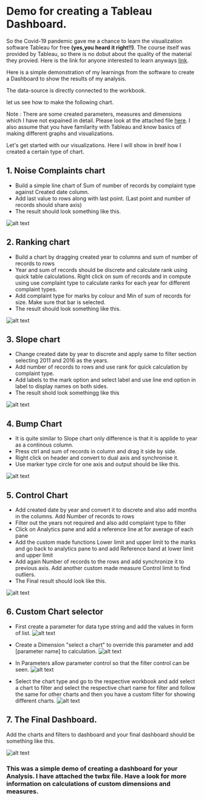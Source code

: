 # Demo for creating a Tableau Dashboard.

So the Covid-19 pandemic gave me a chance to learn the visualization software Tableau for free **(yes,you heard it right!!)**. The course itself was provided by Tableau, so there is no dobut about the quality of the material they provied. Here is the link for anyone interested to learn anyways [link](https://www.tableau.com/learn/training/elearning).

Here is a simple demonstration of my learnings from the software to create a Dashboard to show the results of my analysis.

The data-source is directly connected to the workbook.

let us see how to make the following chart.

Note : There are some created parameters, measures and dimensions which I have not expained in detail. Please look at the attached file [here](./workbook/Swap-Sheets-and-Work-with-Dashboard-Layout_Starter_10.4.twbx). I also assume that you have familarity with Tableau and know basics of making different graphs and visualizations.

Let's get started with our visualizations. Here I will show in breif how I created a certain type of chart.

## 1. Noise Complaints chart
- Build a simple line chart of Sum of number of records by complaint type against Created date column.
- Add last value to rows along with last point. (Last point and number of records should share axis)
- The result should look something like this.

![alt text]( https://github.com/95bhargav/Tableau/blob/master/images/Noise%20Complaints%20Line%20Graph.png "Noise Complaint Chart")

## 2. Ranking chart
- Build a chart by dragging created year to columns and sum of number of records to rows
- Year and sum of records should be discrete and calculate rank using quick table calculations. Right click on sum of records and in compute using use complaint type to calculate ranks for each year for different complaint types.
- Add complaint type for marks by colour and Min of sum of records for size. Make sure that bar is selected.
- The result should look something like this.

![alt text]( https://github.com/95bhargav/Tableau/blob/master/images/Ranking%20over%20time%20box.png "Ranking over Time")

## 3. Slope chart 
- Change created date by year to discrete and  apply same to filter section selecting 2011 and 2016 as the years.
- Add number of records to rows and use rank for quick calculation by complaint type.
- Add labels to the mark option and select label and use line end option in label to display names on both sides.
-  The result shold look somethingg like this

![alt text]( https://github.com/95bhargav/Tableau/blob/master/images/Slope%20Chart.png "Slope Chart")

## 4. Bump Chart
- It is quite similar to Slope chart only difference is that it is applide to year as a continous column.
- Press ctrl and sum of records in column and drag it side by side. 
- Right click on header and convert to dual axis and synchronise it.
- Use marker type circle for one axis and output should be like this.

![alt text]( https://github.com/95bhargav/Tableau/blob/master/images/Bump%20Chart.png "Bump Chart")

## 5. Control Chart
- Add created date by year and convert it to discrete and also add months in the columns. Add Number of records to rows
- Filter out the years not required and also add complaint type to filter
- Click on Analytics pane and add a reference line at for average of each pane
- Add the custom made functions Lower limit and upper limit to the marks and go back to analytics pane to and add Reference band at lower limit and upper limit
- Add again Number of records to the rows and add synchronize it to previous axis. Add another custom made measure Control limit to find outliers.
- The Final result should look like this.

![alt text]( https://github.com/95bhargav/Tableau/blob/master/images/Control%20Chart.png "Control Chart")

## 6. Custom Chart selector
- First create a parameter for data type string and add the values in form of list.
![alt text]( https://github.com/95bhargav/Tableau/blob/master/images/Parameter.png "Parameter")

- Create a Dimension "select a chart" to override this parameter and add [parameter name] to calculation.
![alt text]( https://github.com/95bhargav/Tableau/blob/master/images/Screenshot%202021-03-10%20005150.png "Select a Chart")

- In Parameters allow parameter control so that the filter control can be seen.
![alt text]( https://github.com/95bhargav/Tableau/blob/master/images/Capture.PNG "Filter")

- Select the chart type and go to the respective workbook and add select a chart to filter and select the respective chart name for filter and follow the same for other charts and then you have a custom filter for showing different charts.
![alt text]( https://github.com/95bhargav/Tableau/blob/master/images/Screenshot%202021-03-10%20005247.png "Setting up custom Filter")


## 7. The Final Dashboard.
Add the charts and filters to dashboard and your final dashboard should be something like this.

![alt text]( https://github.com/95bhargav/Tableau/blob/master/images/Dashboard.png "Dashboard")


### This was a simple demo of creating a dashboard for your Analysis. I have attached the twbx file. Have a look for more information on calculations of custom dimensions and measures.

